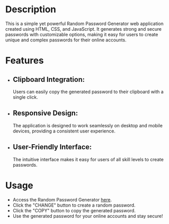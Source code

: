 <h1>Description</h1>
This is a simple yet powerful Random Password Generator web application created using HTML, CSS, and JavaScript. It generates strong and secure passwords with customizable options, making it easy for users to create unique and complex passwords for their online accounts.

<h1>Features</h1>
<ul>
    <li><h2>Clipboard Integration:</h2> Users can easily copy the generated password to their clipboard with a single click.
    </li>
    <li><h2>Responsive Design:</h2> The application is designed to work seamlessly on desktop and mobile devices, providing a consistent user experience.
    </li>
    <li><h2>User-Friendly Interface:</h2>The intuitive interface makes it easy for users of all skill levels to create passwords.
    </li>
</ul>
<h1>Usage</h1>
<ul>
    <li>Access the Random Password Generator <a href="https://sunny-marshmallow-3d531b.netlify.app/" target="_blank">here</a>.</li>
    <li>Click the "CHANGE" button to create a random password.</li>
    <li>Click the "COPY" button to copy the generated password.</li>
    <li>Use the generated password for your online accounts and stay secure!</li>
</ul>